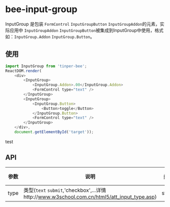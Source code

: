 # bee-input-group

InputGroup 是包装 `FormControl` `InputGroupButton` `InputGroupAddon`的元素，实际应用中 `InputGroupAddon` `InputGroupButton`被集成到InputGroup中使用，格式如：`InputGroup.Addon` `InputGroup.Button`。

## 使用

```js
import InputGroup from 'tinper-bee';
ReactDOM.render(
    <div>
        <InputGroup>
	 		<InputGroup.Addon>.00</InputGroup.Addon>
	        <FormControl type="text" />
	    </InputGroup>
	    <InputGroup>
	 		<InputGroup.Button>
	 			<Button>toggle</Button>
	 		</InputGroup.Button>
	        <FormControl type="text" />
	    </InputGroup>
    </div>,
    document.getElementById('target'));
```

test

## API

| 参数        | 说明                                       | 类型     | 默认值  |
| --------- | ---------------------------------------- | ------ | ---- |
|type|类型(`text` `submit`,'checkbox',...详情http://www.w3school.com.cn/html5/att_input_type.asp)|string|'input'|